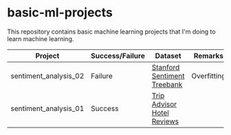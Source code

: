 # basic-ml-projects
 
This repository contains basic machine learning projects that I'm doing to learn machine learning.

<!-- Table of Projects, their success/failure, datasets -->
| Project | Success/Failure | Dataset | Remarks |
| --- | --- | --- | --- |
| sentiment_analysis_02 | Failure | [Stanford Sentiment Treebank](https://nlp.stanford.edu/sentiment/index.html) | Overfitting |
| sentiment_analysis_01 | Success | [Trip Advisor Hotel Reviews](https://www.kaggle.com/andrewmvd/trip-advisor-hotel-reviews) | |